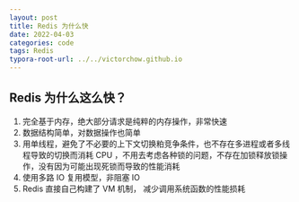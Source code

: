 ```yaml
---
layout: post
title: Redis 为什么快
date: 2022-04-03
categories: code
tags: Redis
typora-root-url: ../../victorchow.github.io
---
```


> 

## Redis 为什么这么快？

1. 完全基于内存，绝大部分请求是纯粹的内存操作，非常快速
2. 数据结构简单，对数据操作也简单
3. 用单线程，避免了不必要的上下文切换粕竞争条件，也不存在多进程或者多线程导致的切换而消耗 CPU ，不用去考虑各种锁的问题，不存在加锁释放锁操作，没有因为可能出现死锁而导致的性能消耗
4. 使用多路 IO 复用模型，非阻塞 IO
5. Redis 直接自己构建了 VM 机制， 减少调用系统函数的性能损耗
